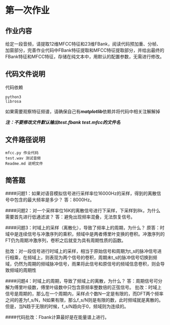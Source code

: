 # 第一次作业
## 作业内容
给定一段音频，请提取12维MFCC特征和23维FBank，阅读代码预加重、分帧、加窗部分，完善作业代码中FBank特征提取和MFCC特征提取部分，并给出最终的FBank特征和MFCC特征，存储在纯文本中，用默认的配置参数，无需进行修改。
## 代码文件说明
代码依赖

    python3
    librosa
如果需要观察特征频谱，请确保自己有***matplotlib***依赖并将代码中相关注解解掉

***注：不要修改文件默认输出test.fbank test.mfcc的文件名***
## 文件路径说明
    mfcc.py 作业代码
    test.wav 测试音频
    Readme.md 说明文件

## 简答题
####问题1：如果对语音模拟信号进行采样率位16000Hz的采样，得到的离散信号中包含的最大频率是多少？
答：8000Hz。

####问题2：对一个采样率位16K的离散信号进行下采样，下采样到8k，为什么需要首先进行低通滤波？
答：避免出现频率混叠，无法恢复信号。

####问题3：时域上的采样（离散化），导致了频率上的周期，为什么？
原答：时域中是连续信号与冲激序列的乘积，频域中是两者傅里叶变换的卷积。冲激序列的FT仍为周期冲激序列，卷积之后就变为具有周期性质的函数。

批改：对一段信号进行时域上的采样，相当于原始信号和周期为t_s的脉冲信号进行相乘，在频域上，则表现为两个信号的卷积，周期未t_s的脉冲信号切换到频域，仍然为周期的频域脉冲信号，雨果将此信号和原信号的频域信息卷积，则会导致频域的周期性


####问题4：时域上的周期，导致了频域上的离散，为什么？
答：周期信号可分解为傅里叶级数，傅里叶级数中只包含原频率整数倍的正弦信号。
批改：时域上信号是周期的，那么在一个周期内，采样点个数N一定是有限的，而DFT两个频率之间的差为f_s/N，N如果有限，那么f_s/N则是有限的数，此时频域就是离散的。但是，当N趋于无限的时候，f_s/N趋向于0，频域则为连续的。

####代码批改：Fbank计算最好是在能量谱上进行。